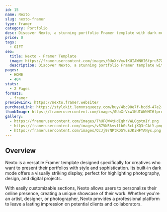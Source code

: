 ```yaml
---
id: 15
name: Nexto
slug: nexto-framer
type: framer
category: Portfolio
desc: Discover Nexto, a stunning portfolio Framer template with dark mode, customizable layouts, and an elegant design to showcase your creative work.
price: 0
tags:
  - GIFT
seo:
  title: Nexto - Framer Template
  image: https://framerusercontent.com/images/0UoXrVxw1KUIAWNHI6fpru57XrE.png?scale-down-to=1024
  description: Discover Nexto, a stunning portfolio Framer template with dark mode, customizable layouts, and an elegant design to showcase your creative work.
pages:
  - HOME
  - 404
stats:
  - 2 Pages
formats:
  - framer
previewLink: https://nexto.framer.website/
purchaseLink: https://stylokit.lemonsqueezy.com/buy/4bc98e7f-bcdd-47e2-9180-be8c11174e5b
thumbImage: https://framerusercontent.com/images/0UoXrVxw1KUIAWNHI6fpru57XrE.png?scale-down-to=1024
gallery:
  - https://framerusercontent.com/images/ThUF8W4tHdIghrVWLOgotmIY.png
  - https://framerusercontent.com/images/v87VN5kvvflbGs5cLjXQ3rCAtY.png?scale-down-to=1024
  - https://framerusercontent.com/images/QcJj97NPtRDSYuEJKiHFYANys.png
---
```


## Overview

Nexto is a versatile Framer template designed specifically for creatives who want to present their portfolios with style and sophistication. Its built-in dark mode offers a visually striking display, perfect for highlighting photography, design, and digital projects.

With easily customizable sections, Nexto allows users to personalize their online presence, creating a unique showcase of their work. Whether you're an artist, designer, or photographer, Nexto provides a professional platform to leave a lasting impression on potential clients and collaborators.
